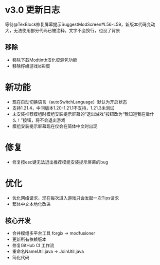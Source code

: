 # v3.0 更新日志

等待@TexBlock修复屏幕提示SuggestModScreen#L56-L59，新版本代码变动大，无法使用部分代码已被注释。文字不会换行，也没了背景

## 移除

- 移除下载Modtinth汉化资源包功能
- 移除籽岷游戏id彩蛋

# 新功能

- 现在自动切换语言（autoSwitchLanguage）默认为开启状态
- 支持1.21.4，中间版本1.20-1.21.1不支持，1.21.3未测试
- 未安装推荐模组时模组安装提示屏幕的“退出游戏”按钮改为“我知道我在做什么！”按钮，将不会退出游戏
- 模组安装提示屏幕现在仅会在简体中文时出现

# 修复

- 修复按esc键无法退出推荐模组安装提示屏幕的bug

# 优化

- 优化网络请求，现在每次进入游戏只会发起一次Tips请求
- 繁体中文本地化改进

## 核心开发

- 合并模组多平台工具 forgix -> modfusioner
- 更新所有依赖版本
- 修复GitHub CI 工作流
- 重命名NameUtil.java -> JoinUtil.java
- 简化代码
